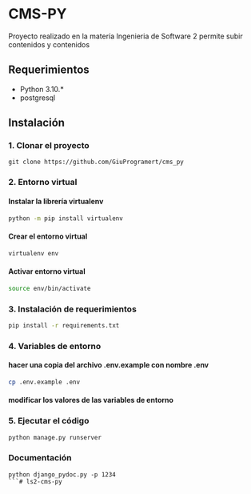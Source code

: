 # CMS-PY

Proyecto realizado en la matería Ingenieria de Software 2 permite subir contenidos y contenidos

## Requerimientos
- Python 3.10.*
- postgresql

## Instalación

### 1. Clonar el proyecto
```
git clone https://github.com/GiuProgramert/cms_py
```

### 2. Entorno virtual

#### Instalar la librería virtualenv

```bash
python -m pip install virtualenv
```

#### Crear el entorno virtual
```bash
virtualenv env
```

#### Activar entorno virtual
```bash
source env/bin/activate
```

### 3. Instalación de requerimientos
```bash
pip install -r requirements.txt
```

### 4. Variables de entorno

#### hacer una copia del archivo .env.example con nombre .env
```bash
cp .env.example .env
```

#### modificar los valores de las variables de entorno

### 5. Ejecutar el código
```bash
python manage.py runserver
```

### Documentación
```
python django_pydoc.py -p 1234
```# ls2-cms-py
